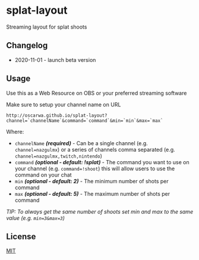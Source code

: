 # splat-layout

Streaming layout for splat shoots

## Changelog

* 2020-11-01 - launch beta version

## Usage

Use this as a Web Resource on OBS or your preferred streaming software

Make sure to setup your channel name on URL

```
http://oscarwa.github.io/splat-layout?channel=`channelName`&command=`command`&min=`min`&max=`max`
```
Where:
* `channelName` ***(required)*** - Can be a single channel (e.g. `channel=nazgulmx`) or a series of channels comma separated (e.g. `channel=nazgulmx,twitch,nintendo`) 
* `command` ***(optional - default: !splat)*** - The command you want to use on your channel (e.g. `command=!shoot`) this will allow users to use the command on your chat
* `min` ***(optional - default: 2)*** - The minimum number of shots per command 
* `max` ***(optional - default: 5)*** - The maximum number of shots per command 
  
*TIP: To always get the same number of shoots set min and max to the same value (e.g. `min=3&max=3`)*


## License
[MIT](https://choosealicense.com/licenses/mit/)